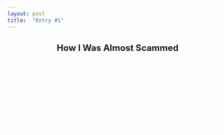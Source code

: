 ```yaml
---
layout: post
title:  "Entry #1"
---
```

<h2 style="text-align: center; font-size: 20px;">How I Was Almost Scammed</h2><br>

<div style="padding-left: 30px; font-size: 18px; color: white;">

<i>November 8th, 2023</i><br>
<br>

For my first post, I will discuss the time I was almost scammed and we will also look at methods on how to identify misleading emails.

</div>
   


